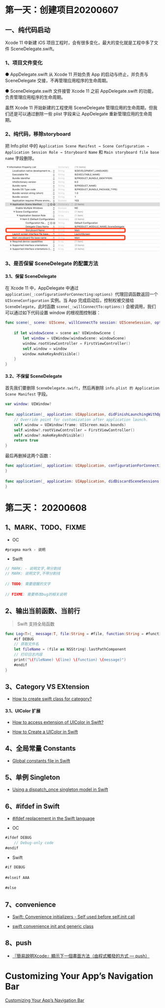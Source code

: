 # 第一天：创建项目20200607

## 一、纯代码启动

Xcode 11 中新建 iOS 项目工程时，会有很多变化，最大的变化就是工程中多了文件 SceneDelegate.swift。

### 1、项目文件变化

● AppDelegate.swift 从 Xcode 11 开始负责 App 的启动与终止，并负责与 SceneDelegate 交接，不再管理应用程序的生命周期。

● SceneDelegate.swift 文件接管 Xcode 11 之前 AppDelegate.swift 的功能，负责管理应用程序的生命周期。

虽然 Xcode 11 开始新建的工程使用 SceneDelegate 管理应用的生命周期，但我们还是可以通过删除一些 plist 字段来让 AppDelegate 重新管理应用的生命周期。

### 2、纯代码，移除storyboard

把 Info.plist 中的 ```Application Scene Manifest → Scene Configuration → Application Session Role → Storyboard Name``` 和 ```Main storyboard file base name``` 字段删除。

![](media_100day/001_001.jpg)

### 3、是否保留 SceneDelegate 的配置方法

#### 3.1、保留 SceneDelegate

在 Xcode 11 中，AppDelegate 中通过 `application(_:configurationForConnecting:options) `代理回调函数返回一个 `UISceneConfiguration` 实例。当 App 完成启动后，控制权被交接给 `SceneDelegate`，此时函数 `scene(_:willConnectTo:options:)` 会被调用，我们可以通过如下代码设置 window 的根视图控制器：

```swift
func scene(_ scene: UIScene, willConnectTo session: UISceneSession, options connectionOptions: UIScene.ConnectionOptions) {
    
    if let windowScene = scene as? UIWindowScene {
        let window = UIWindow(windowScene: windowScene)
        window.rootViewController = FirstViewController()
        self.window = window
        window.makeKeyAndVisible()
    }
}
```

#### 3.2、不保留 SceneDelegate

首先我们要删除 `SceneDelegate.swift`，然后再删除 `info.plist 的 Application Scene Manifest` 字段。

```swift
var window: UIWindow?

func application(_ application: UIApplication, didFinishLaunchingWithOptions launchOptions: [UIApplication.LaunchOptionsKey: Any]?) -> Bool {
    // Override point for customization after application launch.
    self.window = UIWindow(frame: UIScreen.main.bounds)
    self.window?.rootViewController = FirstViewController()
    self.window?.makeKeyAndVisible()
    return true
}
```

最后再删掉这两个函数：

```swift
func application(_ application: UIApplication, configurationForConnecting connectingSceneSession: UISceneSession, options: UIScene.ConnectionOptions) -> UISceneConfiguration {
}

func application(_ application: UIApplication, didDiscardSceneSessions sceneSessions: Set<UISceneSession>) {
}
```



# 第二天： 20200608

## 1、MARK、TODO、FIXME

* OC

```
#pragma mark - 说明
```

* Swift

```swift
// MARK: - 说明文字,带分割线
// MARK: 说明文字,不带分割线

// TODO: 需要提醒的文字

// FIXME: 需要修改bug的相关说明
```

## 2、输出当前函数、当前行

> Swift 支持全局函数

```swift
func Log<T>(_ message:T, file:String = #file, function:String = #function, line:Int = #line) {
    #if DEBUG
    // 获取文件名
    let fileName = (file as NSString).lastPathComponent
    // 打印日志内容
    print("\(fileName) \(line) \(function) \(message)")
    #endif
}
```

## 3、Category VS EXtension

* [How to create swift class for category?](https://stackoverflow.com/questions/24142829/how-to-create-swift-class-for-category)

#### 3.1、UIColor 扩展

* [How to access extension of UIColor in Swift?](https://stackoverflow.com/questions/29648348/how-to-access-extension-of-uicolor-in-swift)

* [How to Create a UIColor in Swift](https://www.codingexplorer.com/create-uicolor-swift/)



## 4、全局常量 Constants

* [Global constants file in Swift](https://stackoverflow.com/questions/26252233/global-constants-file-in-swift)



## 5、单例 Singleton

* [Using a dispatch_once singleton model in Swift](https://stackoverflow.com/questions/24024549/using-a-dispatch-once-singleton-model-in-swift)



## 6、#ifdef in Swift

* [#ifdef replacement in the Swift language](https://stackoverflow.com/questions/24003291/ifdef-replacement-in-the-swift-language)

* OC

```swift
#ifdef DEBUG
    // Debug-only code
#endif
```

* Swift

```swift
#if DEBUG

#elseif AAA

#else
```

## 7、convenience

* [Swift: Convenience initializers - Self used before self.init call](https://stackoverflow.com/questions/37095435/swift-convenience-initializers-self-used-before-self-init-call)

* [swift convenience init and generic class](https://stackoverflow.com/questions/44066573/swift-convenience-init-and-generic-class)



## 8、push

* [『簡易說明Xcode』顯示下一個畫面方法（由程式觸發的方式 — push）]([https://medium.com/%E5%BD%BC%E5%BE%97%E6%BD%98%E7%9A%84-swift-ios-app-%E9%96%8B%E7%99%BC%E6%95%99%E5%AE%A4/%E7%B0%A1%E6%98%93%E8%AA%AA%E6%98%8Excode%E4%B8%AD%E7%9A%84%E9%A1%AF%E7%A4%BA%E4%B8%8B%E4%B8%80%E5%80%8B%E7%95%AB%E9%9D%A2%E6%96%B9%E6%B3%95-%E7%94%B1%E7%A8%8B%E5%BC%8F%E8%A7%B8%E7%99%BC%E7%9A%84%E6%96%B9%E5%BC%8F-push-e0da619641f7](https://medium.com/彼得潘的-swift-ios-app-開發教室/簡易說明xcode中的顯示下一個畫面方法-由程式觸發的方式-push-e0da619641f7))





# Customizing Your App’s Navigation Bar

[Customizing Your App’s Navigation Bar](https://developer.apple.com/documentation/uikit/uinavigationcontroller/customizing_your_app_s_navigation_bar)



